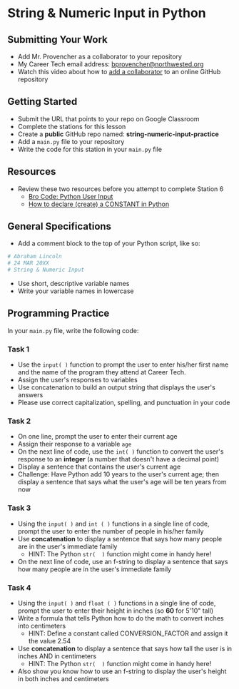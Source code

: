 
# String & Numeric Input in Python

## Submitting Your Work

- Add Mr. Provencher as a collaborator to your repository
- My Career Tech email address: bprovencher@northwested.org
- Watch this video about how to [add a collaborator](https://youtu.be/6RTCsFqzfcY?feature=shared&t=30) to an online GitHub repository

## Getting Started

- Submit the URL that points to your repo on Google Classroom
- Complete the stations for this lesson
- Create a **public** GitHub repo named: **string-numeric-input-practice**
- Add a `main.py` file to your repository
- Write the code for this station in your `main.py` file 

## Resources

- Review these two resources before you attempt to complete Station 6
  - [Bro Code: Python User Input](https://www.youtube.com/watch?v=DB9Cq6TSTuQ&authuser=0)
  - [How to declare (create) a CONSTANT in Python](https://www.toppr.com/guides/python/python-introduction/variables-constants-literals/python-variables-constants-and-literals/)

## General Specifications

- Add a comment block to the top of your Python script, like so:
```python
# Abraham Lincoln
# 24 MAR 20XX
# String & Numeric Input
```
- Use short, descriptive variable names
- Write your variable names in lowercase

## Programming Practice

In your `main.py` file, write the following code:

### Task 1
- Use the `input( )` function to prompt the user to enter his/her first name and the name of the program they attend at Career Tech.
- Assign the user's responses to variables
- Use concatenation to build an output string that displays the user's answers
- Please use correct capitalization, spelling, and punctuation in your code

### Task 2
- On one line, prompt the user to enter their current age
- Assign their response to a variable `age`
- On the next line of code, use the `int( )` function to convert the user's response to an **integer** (a number that doesn't have a decimal point)
- Display a sentence that contains the user's current age
- Challenge: Have Python add 10 years to the user's current age; then display a sentence that says what the user's age will be ten years from now

### Task 3
- Using the `input( )` and `int ( )` functions in a single line of code, prompt the user to enter the number of people in his/her family
- Use **concatenation** to display a sentence that says how many people are in the user's immediate family
    - HINT: The Python `str(  )` function might come in handy here!
- On the next line of code, use an f-string to display a sentence that says how many people are in the user's immediate family

### Task 4
- Using the `input( )` and `float ( )` functions in a single line of code, prompt the user to enter their height in inches (so **60** for 5'10" tall)
- Write a formula that tells Python how to do the math to convert inches into centimeters
   - HINT: Define a constant called CONVERSION_FACTOR and assign it the value 2.54
- Use **concatenation** to display a sentence that says how tall the user is in inches AND in centimeters
    - HINT: The Python `str(  )` function might come in handy here!
- Also show you know how to use an f-string to display the user's height in both inches and centimeters

